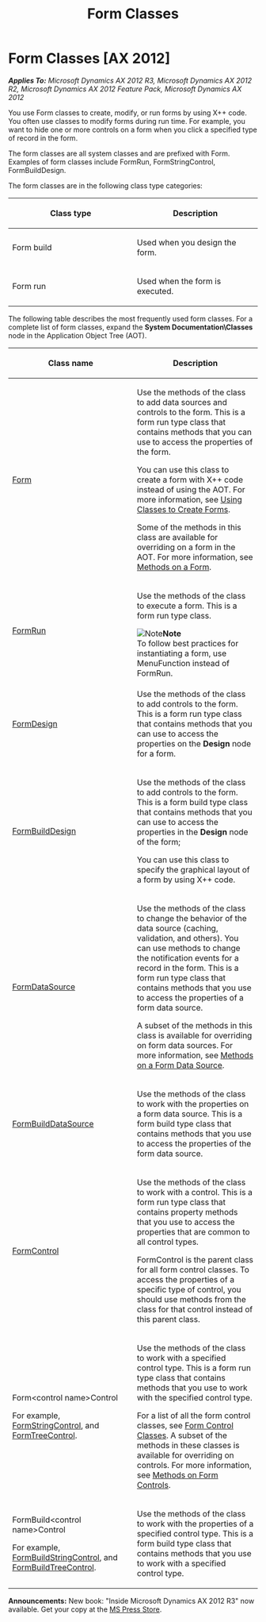 ﻿---
title: Form Classes
TOCTitle: Form Classes
ms:assetid: d64523ff-e269-4698-b605-1626d07894c5
ms:mtpsurl: https://msdn.microsoft.com/en-us/library/Aa873725(v=AX.60)
ms:contentKeyID: 35252038
ms.date: 05/18/2015
mtps_version: v=AX.60
---

# Form Classes [AX 2012]


_**Applies To:** Microsoft Dynamics AX 2012 R3, Microsoft Dynamics AX 2012 R2, Microsoft Dynamics AX 2012 Feature Pack, Microsoft Dynamics AX 2012_

You use Form classes to create, modify, or run forms by using X++ code. You often use classes to modify forms during run time. For example, you want to hide one or more controls on a form when you click a specified type of record in the form.

The form classes are all system classes and are prefixed with Form. Examples of form classes include FormRun, FormStringControl, FormBuildDesign.

The form classes are in the following class type categories:

<table>
<colgroup>
<col style="width: 50%" />
<col style="width: 50%" />
</colgroup>
<thead>
<tr class="header">
<th><p>Class type</p></th>
<th><p>Description</p></th>
</tr>
</thead>
<tbody>
<tr class="odd">
<td><p>Form build</p></td>
<td><p>Used when you design the form.</p></td>
</tr>
<tr class="even">
<td><p>Form run</p></td>
<td><p>Used when the form is executed.</p></td>
</tr>
</tbody>
</table>


The following table describes the most frequently used form classes. For a complete list of form classes, expand the **System Documentation\\Classes** node in the Application Object Tree (AOT).

<table>
<colgroup>
<col style="width: 50%" />
<col style="width: 50%" />
</colgroup>
<thead>
<tr class="header">
<th><p>Class name</p></th>
<th><p>Description</p></th>
</tr>
</thead>
<tbody>
<tr class="odd">
<td><p><a href="https://msdn.microsoft.com/en-us/library/gg839596(v=ax.60)">Form</a></p></td>
<td><p>Use the methods of the class to add data sources and controls to the form. This is a form run type class that contains methods that you can use to access the properties of the form.</p>
<p>You can use this class to create a form with X++ code instead of using the AOT. For more information, see <a href="using-classes-to-create-forms.md">Using Classes to Create Forms</a>.</p>
<p>Some of the methods in this class are available for overriding on a form in the AOT. For more information, see <a href="methods-on-a-form.md">Methods on a Form</a>.</p></td>
</tr>
<tr class="even">
<td><p><a href="https://msdn.microsoft.com/en-us/library/gg920249(v=ax.60)">FormRun</a></p></td>
<td><p>Use the methods of the class to execute a form. This is a form run type class.</p>
<div class="mtps-table">
<div class="mtps-row">
<img src="images/Aa589339.alert_note(en-us,AX.60).gif" title="Note" alt="Note" class="note" /><strong>Note</strong>
</div>
<div class="mtps-row">
To follow best practices for instantiating a form, use MenuFunction instead of FormRun.
</div>
</div></td>
</tr>
<tr class="odd">
<td><p><a href="https://msdn.microsoft.com/en-us/library/gg859330(v=ax.60)">FormDesign</a></p></td>
<td><p>Use the methods of the class to add controls to the form. This is a form run type class that contains methods that you can use to access the properties on the <strong>Design</strong> node for a form.</p></td>
</tr>
<tr class="even">
<td><p><a href="https://msdn.microsoft.com/en-us/library/gg848126(v=ax.60)">FormBuildDesign</a></p></td>
<td><p>Use the methods of the class to add controls to the form. This is a form build type class that contains methods that you can use to access the properties in the <strong>Design</strong> node of the form;</p>
<p>You can use this class to specify the graphical layout of a form by using X++ code.</p></td>
</tr>
<tr class="odd">
<td><p><a href="https://msdn.microsoft.com/en-us/library/gg892246(v=ax.60)">FormDataSource</a></p></td>
<td><p>Use the methods of the class to change the behavior of the data source (caching, validation, and others). You can use methods to change the notification events for a record in the form. This is a form run type class that contains methods that you use to access the properties of a form data source.</p>
<p>A subset of the methods in this class is available for overriding on form data sources. For more information, see <a href="methods-on-a-form-data-source.md">Methods on a Form Data Source</a>.</p></td>
</tr>
<tr class="even">
<td><p><a href="https://msdn.microsoft.com/en-us/library/gg847530(v=ax.60)">FormBuildDataSource</a></p></td>
<td><p>Use the methods of the class to work with the properties on a form data source. This is a form build type class that contains methods that you use to access the properties of the form data source.</p></td>
</tr>
<tr class="odd">
<td><p><a href="https://msdn.microsoft.com/en-us/library/gg857551(v=ax.60)">FormControl</a></p></td>
<td><p>Use the methods of the class to work with a control. This is a form run type class that contains property methods that you use to access the properties that are common to all control types.</p>
<p>FormControl is the parent class for all form control classes. To access the properties of a specific type of control, you should use methods from the class for that control instead of this parent class.</p></td>
</tr>
<tr class="even">
<td><p>Form&lt;control name&gt;Control</p>
<p>For example, <a href="https://msdn.microsoft.com/en-us/library/gg920847(v=ax.60)">FormStringControl</a>, and <a href="https://msdn.microsoft.com/en-us/library/gg939434(v=ax.60)">FormTreeControl</a>.</p></td>
<td><p>Use the methods of the class to work with a specified control type. This is a form run type class that contains methods that you use to work with the specified control type.</p>
<p>For a list of all the form control classes, see <a href="form-control-classes.md">Form Control Classes</a>. A subset of the methods in these classes is available for overriding on controls. For more information, see <a href="methods-on-form-controls.md">Methods on Form Controls</a>.</p></td>
</tr>
<tr class="odd">
<td><p>FormBuild&lt;control name&gt;Control</p>
<p>For example, <a href="https://msdn.microsoft.com/en-us/library/gg869773(v=ax.60)">FormBuildStringControl</a>, and <a href="https://msdn.microsoft.com/en-us/library/gg889598(v=ax.60)">FormBuildTreeControl</a>.</p></td>
<td><p>Use the methods of the class to work with the properties of a specified control type. This is a form build type class that contains methods that you use to work with a specified control type.</p></td>
</tr>
</tbody>
</table>

  
**Announcements:** New book: "Inside Microsoft Dynamics AX 2012 R3" now available. Get your copy at the [MS Press Store](https://www.microsoftpressstore.com/store/inside-microsoft-dynamics-ax-2012-r3-9780735685109).

